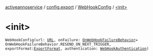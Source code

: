 [activeannoservice](../../index.md) / [config.export](../index.md) / [WebHookConfig](index.md) / [&lt;init&gt;](./-init-.md)

# &lt;init&gt;

`WebHookConfig(url: `[`URL`](https://docs.oracle.com/javase/6/docs/api/java/net/URL.html)`, onFailure: `[`OnWebHookFailureBehavior`](../-on-web-hook-failure-behavior/index.md)` = OnWebHookFailureBehavior.RESEND_ON_NEXT_TRIGGER, exportFormat: `[`ExportFormat`](../-export-format/index.md)`, authentication: `[`WebHookAuthentication`](../-web-hook-authentication/index.md)`)`